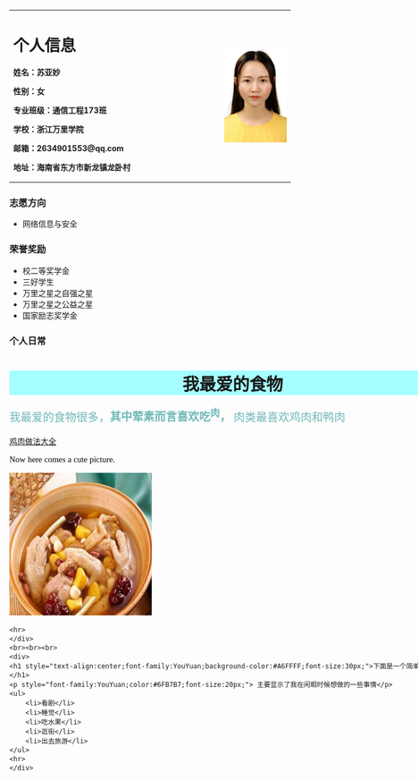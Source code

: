 <table border="0">
  <tr>
    <td width="75%">
      <h1>个人信息</h1>
      <p><b>姓名：苏亚妙</b></p>
       <p><b>性别：女</b></p>
        <p><b>专业班级：通信工程173班</b></p>
      <p><b>学校：浙江万里学院</b></p>
      <p><b>邮箱：2634901553@qq.com</b></p>
      <p><b>地址：海南省东方市新龙镇龙卧村</b></p>
    </td>
    <td width="25%">
      <img src="/t1.jpg" width="100%"> 
    </td>
  </tr>
</table>


### 志愿方向
- 网络信息与安全


### 荣誉奖励
-  校二等奖学金
-  三好学生
-  万里之星之自强之星
-  万里之星之公益之星
-  国家励志奖学金


### 个人日常
 <html>
<body>
	<div style="height:400px;width:800px;float:center;">
    <h1 style="text-align:center;font-family:YouYuan;background-color:#A6FFFF;font-size:30px;">我最爱的食物</h1>
    <p style="font-family:STFangsong;color:#6FB7B7;font-size:20px;">我最爱的食物很多，<b>其中荤素而言喜欢吃<sup>肉</sup>，</b> 肉类最喜欢鸡肉和鸭肉</p>
	<a href="http://www.xiachufang.com/category/1136/" >鸡肉做法大全</a>
	<p style="font-family:YouYuan;color:black;font-size:15px;"> Now here comes a cute picture.</p>
		<img src="t2.jpg" alt="鸡肉煲" width="255" height="255" />
	</p>
	
	<hr>
	</div>
	<br><br><br>
	<div>
	<h1 style="text-align:center;font-family:YouYuan;background-color:#A6FFFF;font-size:30px;">下面是一个简单的列表</h1>
	<p style="font-family:YouYuan;color:#6FB7B7;font-size:20px;"> 主要显示了我在闲暇时候想做的一些事情</p>
	<ul>
		<li>看剧</li>
		<li>睡觉</li>
		<li>吃水果</li>
		<li>逛街</li>
		<li>出去旅游</li>
	</ul>
	<hr>
	</div>
</body>
  </html>
